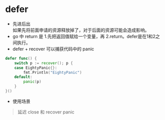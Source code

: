 # defer

- 先进后出  
如果先将前面申请的资源释放掉了，对于后面的资源可能会造成影响。
- go 中 return 是 1.先把返回值赋给一个变量，再 2.return。defer是在1和2之间执行。
- defer + recover 可以捕获代码中的 panic  
```go
defer func() {
	switch p := recover(); p {
	case EightyPanic{}:
		fmt.Println("EightyPanic")
	default:
		panic(p)
	}
}()
```

- 使用场景
> 延迟 close 和 recover panic
